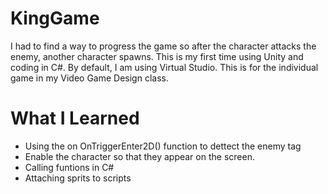 # KingGame
I had to find a way to progress the game so after the character attacks the enemy, another character spawns. This is my first time using Unity and coding in C#. By default, I am using Virtual Studio. This is for the individual game in my Video Game Design class. 

# What I Learned 
- Using the on OnTriggerEnter2D() function to dettect the enemy tag
- Enable the character so that they appear on the screen. 
- Calling funtions in C#
- Attaching sprits to scripts 
